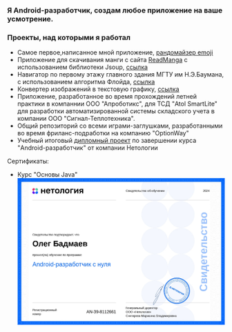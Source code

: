 ### Я Android-разработчик, создам любое приложение на ваше усмотрение. 

### Проекты, над которыми я работал
* Самое первое,написанное мной приложение, [рандомайзер emoji](https://github.com/volonter08/EmojiRandomizer)
* Приложение для скачивания манги с сайта [ReadManga](https://readmanga.live/) с использованием библиотеки Jsoup, [ссылка](https://github.com/volonter08/MangaCollect)
* Навигатор по первому этажу главного здания МГТУ им Н.Э.Баумана, с использованием алгоритма Флойда, [ссылка](https://github.com/volonter08/MyBMSTUNAvigator)
* Конвертер изображений в текстовую графику, [ссылка](https://github.com/volonter08/java-diplom)
* Приложение, разработанное во время прохождений летней практики в компаннии ООО "Апроботикс", для ТСД "Atol SmartLite" для разработки автоматизированной системы складского учета в компании ООО "Сигнал-Теплотехника".
* Общий репозиторий со всеми играми-заглушками, разработанными во время фриланс-подработки на компанию "OptionWay"
* Учебный итоговый [дипломный проект](https://github.com/volonter08/Diplom-of-Netology) по завершении курса "Android-разработчик" от компании Нетологии

Сертификаты: 
- Курс "Основы Java" 
  ![Image alt](https://github.com/volonter08/certificates-netology/blob/main/certificate%20(1)_page-0001.jpg)
<!--
**volonter08/volonter08** is a ✨ _special_ ✨ repository because its `README.md` (this file) appears on your GitHub profile.

Here are some ideas to get you started:

- 🔭 I’m currently working on ...
- 🌱 I’m currently learning ...
- 👯 I’m looking to collaborate on ...
- 🤔 I’m looking for help with ...
- 💬 Ask me about ...
- 📫 How to reach me: ...
- 😄 Pronouns: ...
- ⚡ Fun fact: ...
-->
